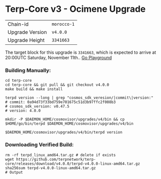 # Terp-Core v3 - Ocimene Upgrade

|                 |                                                              |
|-----------------|--------------------------------------------------------------|
| Chain-id        | `morocco-1`                                                |
| Upgrade Version | `v4.0.0`                                        |
| Upgrade Height  | `3341663`                                                      |



The target block for this upgrade is `3341663`, which is expected to arrive at 20:00UTC Saturday, November 11th.. [Go Playground](https://ping.pub/terp/block/3341663)

### Building Manually:
```
cd terp-core
cd terp-core && git pull && git checkout v4.0.0
make build && make install 

terpd version --long | grep "cosmos_sdk_veresion/|commit\|version:"
# commit: 0a94d73f33bd759e701675c51d3b97ffc2f008b3
# cosmos_sdk_version: v0.47.5
# version: 4.0.0

mkdir -P $DAEMON_HOME/cosmovisor/upgrades/v4/bin && cp $HOME/go/bin/terpd $DAEMON_HOME/cosmovisor/upgrades/v4/bin 

$DAEMON_HOME/cosmovisor/upgrades/v4/bin/terpd version
```
### Downloading Verified Build:
```
rm -rf terpd_linux_amd64.tar.gz # delete if exists
wget https://github.com/terpnetwork/terp-core/releases/download/v4.0.0/terpd-v4.0.0-linux-amd64.tar.gz
sha256sum terpd-v4.0.0-linux-amd64.tar.gz
# Output 
```